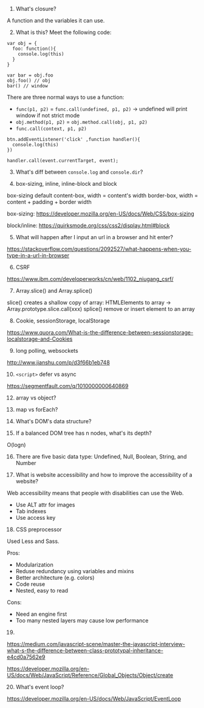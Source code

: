 1. What's closure?

A function and the variables it can use.

2. What is this? Meet the following code:

```
var obj = {
  foo: function(){
    console.log(this)
  }
}

var bar = obj.foo
obj.foo() // obj
bar() // window
```

There are three normal ways to use a function:

- `func(p1, p2)` = `func.call(undefined, p1, p2)` -> undefined will print window if not strict mode
- `obj.method(p1, p2)` = `obj.method.call(obj, p1, p2)`
- `func.call(context, p1, p2)`

```
btn.addEventListener('click' ,function handler(){
  console.log(this)
})

handler.call(event.currentTarget, event);
```

3. What's diff between `console.log` and `console.dir`?

4. box-sizing, inline, inline-block and block

box-sizing default content-box, width = content's width
border-box, width = content + padding + border width

box-sizing: https://developer.mozilla.org/en-US/docs/Web/CSS/box-sizing

block/inline: https://quirksmode.org/css/css2/display.html#block

5. What will happen after I input an url in a browser and hit enter?

https://stackoverflow.com/questions/2092527/what-happens-when-you-type-in-a-url-in-browser

6. CSRF

https://www.ibm.com/developerworks/cn/web/1102_niugang_csrf/

7. Array.slice() and Array.splice()

slice() creates a shallow copy of array: HTMLElements to array -> Array.prototype.slice.call(xxx)
splice() remove or insert element to an array

8. Cookie, sessionStorage, localStorage

https://www.quora.com/What-is-the-difference-between-sessionstorage-localstorage-and-Cookies

9. long polling, websockets

http://www.jianshu.com/p/d3f66b1eb748

10. `<script>` defer vs async

https://segmentfault.com/q/1010000000640869

12. array vs object?

13. map vs forEach?

14. What's DOM's data structure?

15. If a balanced DOM tree has n nodes, what's its depth?

O(logn)

16. There are five basic data type: Undefined, Null, Boolean, String, and Number

17. What is website accessibility and how to improve the accessibility of a website?

Web accessibility means that people with disabilities can use the Web. 

- Use ALT attr for images
- Tab indexes
- Use access key

18. CSS preprocessor

Used Less and Sass.

Pros:

- Modularization
- Reduse redundancy using variables and mixins
- Better architecture (e.g. colors) 
- Code reuse
- Nested, easy to read

Cons: 

- Need an engine first
- Too many nested layers may cause low performance

19. 

https://medium.com/javascript-scene/master-the-javascript-interview-what-s-the-difference-between-class-prototypal-inheritance-e4cd0a7562e9

https://developer.mozilla.org/en-US/docs/Web/JavaScript/Reference/Global_Objects/Object/create

20. What's event loop?

https://developer.mozilla.org/en-US/docs/Web/JavaScript/EventLoop

